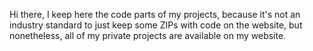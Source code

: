 Hi there, I keep here the code parts of my projects, because it's not an industry standard to just keep some ZIPs with code on the website, but nonetheless, all of my private projects are available on my website.
